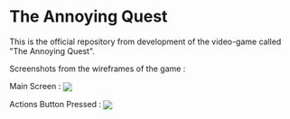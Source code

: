 # The Annoying Quest

This is the official repository from development of the video-game called "The Annoying Quest".

Screenshots from the wireframes of the game :


Main Screen :
<img src="https://i.imgur.com/KZ2zZ7t.png" align="center">

Actions Button Pressed :
<img src="https://i.imgur.com/OQ191ee.png" align="center">

